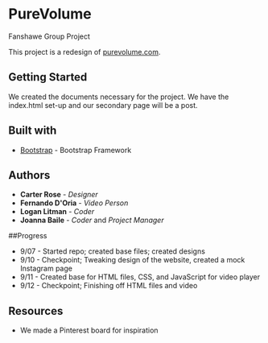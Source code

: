 # PureVolume
Fanshawe Group Project

This project is a redesign of [purevolume.com](purevolume.com).

## Getting Started
We created the documents necessary for the project. 
We have the index.html set-up and our secondary page will be a post. 

## Built with
* [Bootstrap](https://getbootstrap.com/) - Bootstrap Framework

## Authors
* **Carter Rose** - *Designer* 
* **Fernando D'Oria** - *Video Person*
* **Logan Litman** - *Coder* 
* **Joanna Baile** - *Coder* and *Project Manager*

##Progress
* 9/07 - Started repo; created base files; created designs
* 9/10 - Checkpoint; Tweaking design of the website, created a mock Instagram page
* 9/11 - Created base for HTML files, CSS, and JavaScript for video player
* 9/12 - Checkpoint; Finishing off HTML files and video

## Resources
* We made a Pinterest board for inspiration
